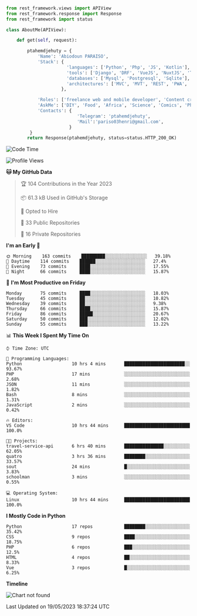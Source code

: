 ###
```python
from rest_framework.views import APIView
from rest_framework.response import Response
from rest_framework import status

class AboutMe(APIView):

    def get(self, request):

        ptahemdjehuty = {
            'Name': 'Abiodoun PARAISO',
            'Stack': {
                       'languages': ['Python', 'Php', 'JS', 'Kotlin'],
                       'tools': ['Django', 'DRF', 'VueJS', 'NuxtJS', 'Threejs' 'React', 'Kotlin', 'Electron'],
                       'databases': ['Mysql', 'Postgresql', 'Sqlite'],
                       'architectures': ['MVC', 'MVT', 'REST', 'PWA', 'SPA', 'MicroServices']
                     },

            'Roles': ['freelance web and mobile developer', 'Content creator', 'Teacher', 'Mentor'],
            'AskMe': ['DIY', 'Food', 'Africa', 'Science', 'Comics', 'Photography', 'Tech', 'Programming'],
            'Contacts': {
                           'Telegram': 'ptahemdjehuty',
                           'Mail':'pariso03henri@gmail.com',
                        }
         }
        return Response(ptahemdjehuty, status=status.HTTP_200_OK)

```                    

<!--START_SECTION:waka-->
![Code Time](http://img.shields.io/badge/Code%20Time-566%20hrs%2023%20mins-blue)

![Profile Views](http://img.shields.io/badge/Profile%20Views-0-blue)

**🐱 My GitHub Data** 

> 🏆 104 Contributions in the Year 2023
 > 
> 📦 61.3 kB Used in GitHub's Storage 
 > 
> 💼 Opted to Hire
 > 
> 📜 33 Public Repositories 
 > 
> 🔑 16 Private Repositories  
 > 
**I'm an Early 🐤** 

```text
🌞 Morning    163 commits    █████████░░░░░░░░░░░░░░░░   39.18% 
🌆 Daytime    114 commits    ██████░░░░░░░░░░░░░░░░░░░   27.4% 
🌃 Evening    73 commits     ████░░░░░░░░░░░░░░░░░░░░░   17.55% 
🌙 Night      66 commits     ████░░░░░░░░░░░░░░░░░░░░░   15.87%

```
📅 **I'm Most Productive on Friday** 

```text
Monday       75 commits     ████░░░░░░░░░░░░░░░░░░░░░   18.03% 
Tuesday      45 commits     ██░░░░░░░░░░░░░░░░░░░░░░░   10.82% 
Wednesday    39 commits     ██░░░░░░░░░░░░░░░░░░░░░░░   9.38% 
Thursday     66 commits     ████░░░░░░░░░░░░░░░░░░░░░   15.87% 
Friday       86 commits     █████░░░░░░░░░░░░░░░░░░░░   20.67% 
Saturday     50 commits     ███░░░░░░░░░░░░░░░░░░░░░░   12.02% 
Sunday       55 commits     ███░░░░░░░░░░░░░░░░░░░░░░   13.22%

```


📊 **This Week I Spent My Time On** 

```text
⌚︎ Time Zone: UTC

💬 Programming Languages: 
Python                   10 hrs 4 mins       ███████████████████████░░   93.67% 
PHP                      17 mins             ░░░░░░░░░░░░░░░░░░░░░░░░░   2.68% 
JSON                     11 mins             ░░░░░░░░░░░░░░░░░░░░░░░░░   1.82% 
Bash                     8 mins              ░░░░░░░░░░░░░░░░░░░░░░░░░   1.31% 
JavaScript               2 mins              ░░░░░░░░░░░░░░░░░░░░░░░░░   0.42%

🔥 Editors: 
VS Code                  10 hrs 44 mins      █████████████████████████   100.0%

🐱‍💻 Projects: 
travel-service-api       6 hrs 40 mins       ███████████████░░░░░░░░░░   62.05% 
quatro                   3 hrs 36 mins       ████████░░░░░░░░░░░░░░░░░   33.57% 
sout                     24 mins             █░░░░░░░░░░░░░░░░░░░░░░░░   3.83% 
schoolman                3 mins              ░░░░░░░░░░░░░░░░░░░░░░░░░   0.55%

💻 Operating System: 
Linux                    10 hrs 44 mins      █████████████████████████   100.0%

```

**I Mostly Code in Python** 

```text
Python                   17 repos            ████████░░░░░░░░░░░░░░░░░   35.42% 
CSS                      9 repos             ████░░░░░░░░░░░░░░░░░░░░░   18.75% 
PHP                      6 repos             ███░░░░░░░░░░░░░░░░░░░░░░   12.5% 
HTML                     4 repos             ██░░░░░░░░░░░░░░░░░░░░░░░   8.33% 
Vue                      3 repos             █░░░░░░░░░░░░░░░░░░░░░░░░   6.25%

```


**Timeline**

![Chart not found](https://raw.githubusercontent.com/ptahemdjehuty/ptahemdjehuty/main/charts/bar_graph.png) 


 Last Updated on 19/05/2023 18:37:24 UTC
<!--END_SECTION:waka-->
